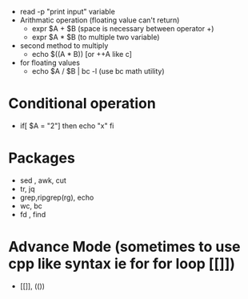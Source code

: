   - read -p "print input" variable
  - Arithmatic operation (floating value can't return)
      - expr $A + $B (space is necessary between operator +)
      - expr $A \* $B (to multiple two variable)
  - second method to multiply
    - echo $((A * B)) [or ++A like c]
  - for floating values
    - echo $A / $B | bc -l (use bc math utility)

# Conditional operation
    
  - if[ $A = "2"] 
    then 
      echo "x"
    fi


# Packages
    
  - sed , awk, cut
  - tr, jq
  - grep,ripgrep(rg), echo
  - wc, bc 
  - fd , find

# Advance Mode (sometimes to use cpp like syntax ie for for loop [[]])
  
  - [[]], (())
